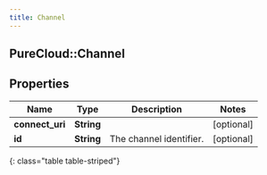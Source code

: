 ```yaml
---
title: Channel
---
```

## PureCloud::Channel

## Properties

|Name | Type | Description | Notes|
|------------ | ------------- | ------------- | -------------|
| **connect_uri** | **String** |  | [optional] |
| **id** | **String** | The channel identifier. | [optional] |
{: class="table table-striped"}


